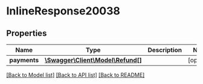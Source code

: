 # InlineResponse20038

## Properties
Name | Type | Description | Notes
------------ | ------------- | ------------- | -------------
**payments** | [**\Swagger\Client\Model\Refund[]**](Refund.md) |  | [optional] 

[[Back to Model list]](../README.md#documentation-for-models) [[Back to API list]](../README.md#documentation-for-api-endpoints) [[Back to README]](../README.md)


